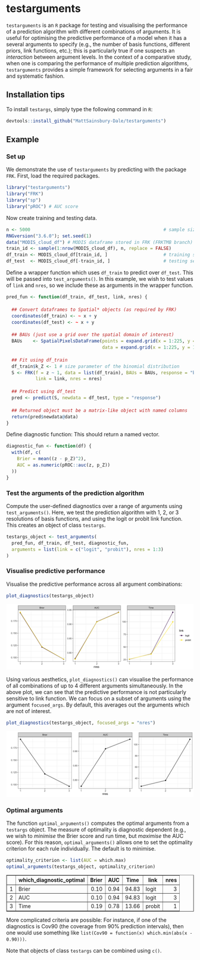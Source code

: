 # testarguments

`testarguments` is an `R` package for testing and visualising the performance of a prediction algorithm with different combinations of arguments. It is useful for optimising the predictive performance of a model when it has a several arguments to specify (e.g., the number of basis functions, different priors, link functions, etc.); this is particularly true if one suspects an *interaction* between argument levels. In the context of a comparative study, when one is comparing the performance of multiple prediction algorithms, `testarguments` provides a simple framework for selecting arguments in a fair and systematic fashion. 
		
		
## Installation tips

To install `testargs`, simply type the following command in `R`:

```r
devtools::install_github("MattSainsbury-Dale/testarguments")
```


## Example

### Set up

We demonstrate the use of `testarguments` by predicting with the package `FRK`. First, load the required packages.

```r
library("testarguments")
library("FRK")
library("sp")
library("pROC") # AUC score
```

Now create training and testing data.

```r
n <- 5000                                                  # sample size
RNGversion("3.6.0"); set.seed(1)
data("MODIS_cloud_df") # MODIS dataframe stored in FRK (FRKTMB branch)
train_id <- sample(1:nrow(MODIS_cloud_df), n, replace = FALSE)
df_train <- MODIS_cloud_df[train_id, ]                     # training set
df_test  <- MODIS_cloud_df[-train_id, ]                    # testing set
```

Define a wrapper function which uses `df_train` to predict over `df_test`. This will be passed into `test_arguments()`. In this example, we wish to test values of `link` and `nres`, so we include these as arguments in the wrapper function. 

```r
pred_fun <- function(df_train, df_test, link, nres) {
  
  ## Convert dataframes to Spatial* objects (as required by FRK)
  coordinates(df_train) <- ~ x + y
  coordinates(df_test) <- ~ x + y

  ## BAUs (just use a grid over the spatial domain of interest)
  BAUs    <- SpatialPixelsDataFrame(points = expand.grid(x = 1:225, y = 1:150),
                                    data = expand.grid(x = 1:225, y = 1:150))

  ## Fit using df_train
  df_train$k_Z <- 1 # size parameter of the binomial distribution
  S <- FRK(f = z ~ 1, data = list(df_train), BAUs = BAUs, response = "binomial",
           link = link, nres = nres)

  ## Predict using df_test
  pred <- predict(S, newdata = df_test, type = "response")

  ## Returned object must be a matrix-like object with named columns
  return(pred$newdata@data)
}
```

Define diagnostic function: This should return a named vector.

```r
diagnostic_fun <- function(df) {
  with(df, c(
    Brier = mean((z - p_Z)^2),
    AUC = as.numeric(pROC::auc(z, p_Z))
  ))
}
```

### Test the arguments of the prediction algorithm

Compute the user-defined diagnostics over a range of arguments using `test_arguments()`. Here, we test the prediction algorithm with 1, 2, or 3 resolutions of basis functions, and using the logit or probit link function. This creates an object of class `testargs`.

```r
testargs_object <- test_arguments(
  pred_fun, df_train, df_test, diagnostic_fun,
  arguments = list(link = c("logit", "probit"), nres = 1:3)
)
```

### Visualise predictive performance

Visualise the predictive performance across all argument combinations:

```r
plot_diagnostics(testargs_object)
```

<!---
ggsave("./img/nres_link.png", device = "png", width = 6, height = 3)
-->


![Predictive performance for all combinations of nres and link](/man/figures/nres_link.png?raw=true)


Using various aesthetics, `plot_diagnostics()` can visualise the performance of all combinations of up to 4 different arguments simultaneously. 
In the above plot, we can see that the predictive performance is not particularly sensitive to link function. We can focus on a subset of arguments using the argument `focused_args`. By default, this averages out the arguments which are not of interest. 

```r
plot_diagnostics(testargs_object, focused_args = "nres")
```
<!---
ggsave("./img/nres.png", device = "png", width = 6, height = 3)
-->

![Focusing on nres: levels of link have been averaged out](/man/figures/nres.png?raw=true)

### Optimal arguments

The function `optimal_arguments()` computes the optimal arguments from a `testargs` object. The measure of optimality is diagnostic dependent (e.g., we wish to *minimise* the Brier score and run time, but *maximise* the AUC score). For this reason, `optimal_arguments()` allows one to set the optimality criterion for each rule individually. The default is to minimise. 

```r
optimality_criterion <- list(AUC = which.max) 
optimal_arguments(testargs_object, optimality_criterion)
```
<!---
print(xtable::xtable(optimal_arguments(testargs_object, optimality_criterion)), type = "html")
-->

<table border=1>
<tr> <th>  </th> <th> which_diagnostic_optimal </th> <th> Brier </th> <th> AUC </th> <th> Time </th> <th> link </th> <th> nres </th>  </tr>
  <tr> <td align="right"> 1 </td> <td> Brier </td> <td align="right"> 0.10 </td> <td align="right"> 0.94 </td> <td align="right"> 94.83 </td> <td> logit </td> <td align="right">   3 </td> </tr>
  <tr> <td align="right"> 2 </td> <td> AUC </td> <td align="right"> 0.10 </td> <td align="right"> 0.94 </td> <td align="right"> 94.83 </td> <td> logit </td> <td align="right">   3 </td> </tr>
  <tr> <td align="right"> 3 </td> <td> Time </td> <td align="right"> 0.19 </td> <td align="right"> 0.78 </td> <td align="right"> 13.66 </td> <td> probit </td> <td align="right">   1 </td> </tr>
   </table>

More complicated criteria are possible: For instance, if one of the diagnostics is Cov90 (the coverage from 90% prediction intervals), then one would use something like `list(Cov90 = function(x) which.min(abs(x - 0.90)))`. 


Note that objects of class `testargs` can be combined using `c()`.

